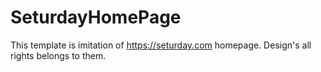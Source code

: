 # SeturdayHomePage

This template is imitation of https://seturday.com homepage. 
Design's all rights belongs to them.
